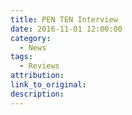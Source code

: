 ```yaml
---
title: PEN TEN Interview
date: 2016-11-01 12:00:00
category:
  - News
tags:
  - Reviews
attribution:
link_to_original:
description:
---
```

